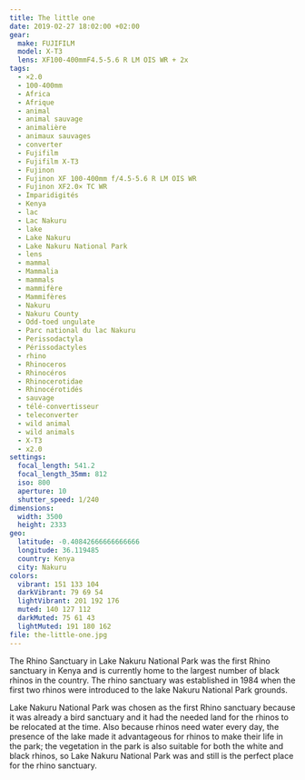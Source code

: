 ```yaml
---
title: The little one
date: 2019-02-27 18:02:00 +02:00
gear:
  make: FUJIFILM
  model: X-T3
  lens: XF100-400mmF4.5-5.6 R LM OIS WR + 2x
tags:
  - ×2.0
  - 100-400mm
  - Africa
  - Afrique
  - animal
  - animal sauvage
  - animalière
  - animaux sauvages
  - converter
  - Fujifilm
  - Fujifilm X-T3
  - Fujinon
  - Fujinon XF 100-400mm f/4.5-5.6 R LM OIS WR
  - Fujinon XF2.0× TC WR
  - Imparidigités
  - Kenya
  - lac
  - Lac Nakuru
  - lake
  - Lake Nakuru
  - Lake Nakuru National Park
  - lens
  - mammal
  - Mammalia
  - mammals
  - mammifère
  - Mammifères
  - Nakuru
  - Nakuru County
  - Odd-toed ungulate
  - Parc national du lac Nakuru
  - Perissodactyla
  - Périssodactyles
  - rhino
  - Rhinoceros
  - Rhinocéros
  - Rhinocerotidae
  - Rhinocérotidés
  - sauvage
  - télé-convertisseur
  - teleconverter
  - wild animal
  - wild animals
  - X-T3
  - x2.0
settings:
  focal_length: 541.2
  focal_length_35mm: 812
  iso: 800
  aperture: 10
  shutter_speed: 1/240
dimensions:
  width: 3500
  height: 2333
geo:
  latitude: -0.40842666666666666
  longitude: 36.119485
  country: Kenya
  city: Nakuru
colors:
  vibrant: 151 133 104
  darkVibrant: 79 69 54
  lightVibrant: 201 192 176
  muted: 140 127 112
  darkMuted: 75 61 43
  lightMuted: 191 180 162
file: the-little-one.jpg
---
```


The Rhino Sanctuary in Lake Nakuru National Park was the first Rhino sanctuary in Kenya and is currently home to the largest number of black rhinos in the country. The rhino sanctuary was established in 1984 when the first two rhinos were introduced to the lake Nakuru National Park grounds.

Lake Nakuru National Park was chosen as the first Rhino sanctuary because it was already a bird sanctuary and it had the needed land for the rhinos to be relocated at the time. Also because rhinos need water every day, the presence of the lake made it advantageous for rhinos to make their life in the park; the vegetation in the park is also suitable for both the white and black rhinos, so Lake Nakuru National Park was and still is the perfect place for the rhino sanctuary.
